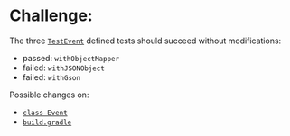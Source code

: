 # Challenge:

The three [`TestEvent`](https://github.com/mo7ty/jackson-json-format/blob/master/src/test/java/TestEvent.java) defined tests should succeed without modifications:
* passed: `withObjectMapper`
* failed: `withJSONObject`
* failed: `withGson`

Possible changes on:
* [`class Event`](https://github.com/mo7ty/jackson-json-format/blob/master/src/main/java/Event.java)
* [`build.gradle`](https://github.com/mo7ty/jackson-json-format/blob/master/build.gradle)